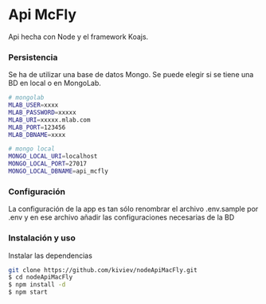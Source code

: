 # Api McFly
Api hecha con Node y el framework Koajs.

### Persistencia
Se ha de utilizar una base de datos Mongo.  Se puede elegir si se tiene una BD en local o en MongoLab.
```sh
# mongolab
MLAB_USER=xxxx
MLAB_PASSWORD=xxxxx
MLAB_URI=xxxxx.mlab.com
MLAB_PORT=123456
MLAB_DBNAME=xxxx

# mongo local 
MONGO_LOCAL_URI=localhost
MONGO_LOCAL_PORT=27017
MONGO_LOCAL_DBNAME=api_mcfly
```
### Configuración
La configuración de la app es tan sólo renombrar el archivo .env.sample por .env y en ese archivo añadir las configuraciones necesarias de la BD

### Instalación y uso
Instalar las dependencias 
```sh
git clone https://github.com/kiviev/nodeApiMacFly.git
$ cd nodeApiMacFly
$ npm install -d
$ npm start
```



